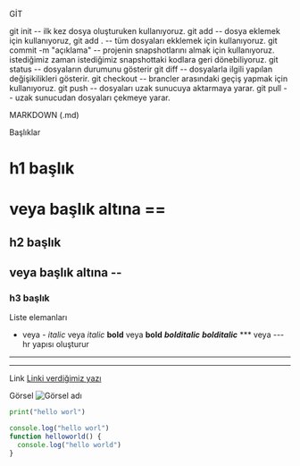 GİT

git init -- ilk kez dosya oluşturuken kullanıyoruz.
git add <file> -- dosya eklemek için kullanıyoruz,
git add . -- tüm dosyaları ekklemek için kullanıyoruz.
git commit -m "açıklama" -- projenin snapshotlarını almak için kullanıyoruz. istediğimiz zaman istediğimiz snapshottaki kodlara geri dönebiliyoruz.
git status -- dosyaların durumunu gösterir
git diff -- dosyalarla ilgili yapılan değişikilikleri gösterir.
git checkout -- brancler arasındaki geçiş yapmak için kullanıyoruz.
git push -- dosyaları uzak sunucuya aktarmaya yarar.
git pull -- uzak sunucudan dosyaları çekmeye yarar.


MARKDOWN (.md)

Başlıklar 
# h1 başlık 
veya başlık altına ==
==================
## h2 başlık 
veya başlık altına --
------------------
### h3 başlık

Liste elemanları 
* veya -
*italic* veya _italic_
**bold** veya __bold__
***bolditalic***  ___bolditalic___
*** veya --- hr yapısı oluşturur
***
---

Link
[Linki verdiğimiz yazı](http://google.com)

Görsel
![Görsel adı](http://picsum.photos/200/400)

```python
print("hello worl")
```

```javascript
console.log("hello worl")
function helloworld() {
  console.log("hello world")
}
```






